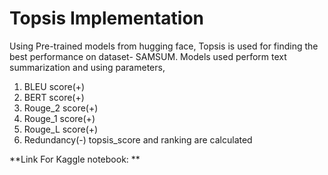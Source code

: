 
# Topsis Implementation

Using Pre-trained models from hugging face, Topsis is used for finding the best performance on dataset- SAMSUM.
Models used perform text summarization and using parameters,
1) BLEU score(+)
2) BERT score(+)
3) Rouge_2 score(+)
4) Rouge_1 score(+)
5) Rouge_L score(+)
6) Redundancy(-)
topsis_score and ranking are calculated

**Link For Kaggle notebook: **
